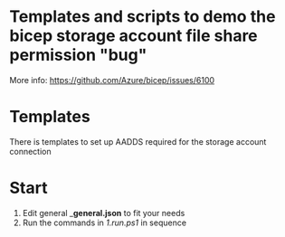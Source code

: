 # Templates and scripts to demo the bicep storage account file share permission "bug"
 More info: https://github.com/Azure/bicep/issues/6100


# Templates 
There is templates to set up AADDS required for the storage account connection  


# Start
 1. Edit general ___general.json__ to fit your needs
 1. Run the commands in _1.run.ps1_ in sequence